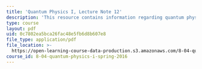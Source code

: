 ```yaml
---
title: 'Quantum Physics I, Lecture Note 12'
description: 'This resource contains information regarding quantum physics: Lecture Note 12.'
type: course
layout: pdf
uid: 0c7802ea5bca26fac48e5fb6d8b607e8
file_type: application/pdf
file_location: >-
  https://open-learning-course-data-production.s3.amazonaws.com/8-04-quantum-physics-i-spring-2016/0c7802ea5bca26fac48e5fb6d8b607e8_MIT8_04S16_LecNotes12.pdf
course_id: 8-04-quantum-physics-i-spring-2016
---
```


